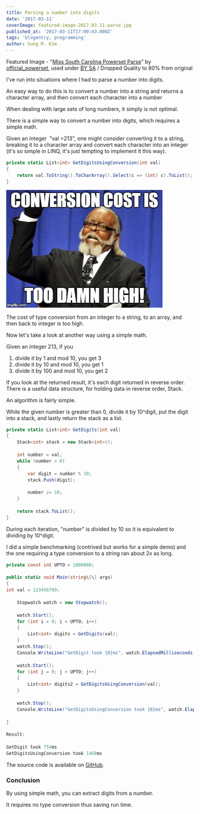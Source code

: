 ```yaml
---
title: Parsing a number into digits
date: '2017-03-11'
coverImage: featured-image-2017.03.11-parse.jpg
published_at: '2017-03-11T17:00:43.000Z'
tags: 'blogentry, programming'
author: Sung M. Kim
---
```


Featured Image - "[Miss South Carolina Powerset Parse](https://www.flickr.com/photos/powerset/1287236163/in/photolist-2XKqsX-92tLtK-83awUM-74vSFm-7uWvED-7oGauR-2m1HqN-6H8tfZ-6zV2qz-cX55Hb-5s8uxu-6YD2sU-9Ckr5z-rkAHXL-8dE8fG-gpH3Nw-i1Tfc-ifzWGW-aWh9jr-fKg1cH-7YJRQz-a78NC6-hCHGeB-k7M1Az-cnwmV7-7mCDZp-fq5rFC-8bd4ez-ifzZnA-kFQUjG-ifAqcT-4qwvGw-a7bFGA-679Fqh-huZnpg-36Kp9w-7vMS1s-5x36nq-4BbU8N-pkmtPi-r4exaS-5aHJVB-8f5q6X-5fwSs7-7iJCNf-9szExx-dpsK2Y-39C2hH-JXPcEf-BCo4q)" by [official_powerset](https://www.flickr.com/photos/powerset/), used under [BY SA](https://creativecommons.org/licenses/by-sa/2.0/) / Dropped Quality to 80% from original

I've run into situations where I had to parse a number into digits.

An easy way to do this is to convert a number into a string and returns a character array, and then convert each character into a number

When dealing with large sets of long numbers, it simply is not optimal.

There is a simple way to convert a number into digits, which requires a simple math.

Given an integer  "val =213", one might consider converting it to a string, breaking it to a character array and convert each character into an integer (it's so simple in LINQ, it's just tempting to implement it this way).

```csharp
private static List<int> GetDigitsUsingConversion(int val)
{
    return val.ToString().ToCharArray().Select(c => (int) c).ToList();
}
```

![](./images/conversion-cost-is-too-damn-high.jpg)

The cost of type conversion from an integer to a string, to an array, and then back to integer is too high.

Now let's take a look at another way using a simple math.

Given an integer 213, if you

1. divide it by 1 and mod 10, you get 3
2. divide it by 10 and mod 10, you get 1
3. divide it by 100 and mod 10, you get 2

If you look at the returned result, it's each digit returned in reverse order. There is a useful data structure, for holding data in reverse order, Stack.

An algorithm is fairly simple.

While the given number is greater than 0, divide it by 10^digit, put the digit into a stack, and lastly return the stack as a list.

```csharp
private static List<int> GetDigits(int val)
{
	Stack<int> stack = new Stack<int>();

	int number = val;
	while (number > 0)
	{
		var digit = number % 10;
		stack.Push(digit);

		number /= 10;
	}

	return stack.ToList();
}
```

During each iteration, "number" is divided by 10 so it is equivalent to dividing by 10^digit.

I did a simple benchmarking (contrived but works for a simple demo) and the one requiring a type conversion to a string ran about 2x as long.

```csharp
private const int UPTO = 1000000;

public static void Main(string\[\] args)
{
int val = 123456789;

    Stopwatch watch = new Stopwatch();

    watch.Start();
    for (int i = 0; i < UPTO; i++)
    {
    	List<int> digits = GetDigits(val);
    }
    watch.Stop();
    Console.WriteLine("GetDigit took {0}ms", watch.ElapsedMilliseconds);

    watch.Start();
    for (int j = 0; j < UPTO; j++)
    {
    	List<int> digits2 = GetDigitsUsingConversion(val);
    }

    watch.Stop();
    Console.WriteLine("GetDigitsUsingConversion took {0}ms", watch.ElapsedMilliseconds);

}

Result:

GetDigit took 754ms
GetDigitsUsingConversion took 1468ms
```

The source code is available on [GitHub](https://github.com/dance2die/Demo.LearnByDoing/blob/master/Demo.LearnByDoing.General/ParsingNumbersPerDigitProgram.cs).

### Conclusion

By using simple math, you can extract digits from a number.

It requires no type conversion thus saving run time.

